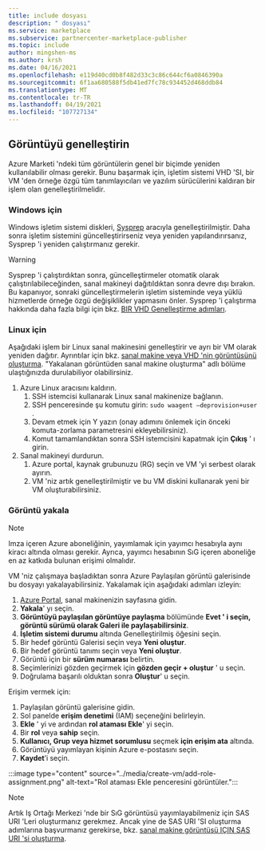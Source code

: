 ```yaml
---
title: include dosyası
description: " dosyası"
ms.service: marketplace
ms.subservice: partnercenter-marketplace-publisher
ms.topic: include
author: mingshen-ms
ms.author: krsh
ms.date: 04/16/2021
ms.openlocfilehash: e119d40cd0b8f482d33c3c86c644cf6a0846390a
ms.sourcegitcommit: 6f1aa680588f5db41ed7fc78c934452d468ddb84
ms.translationtype: MT
ms.contentlocale: tr-TR
ms.lasthandoff: 04/19/2021
ms.locfileid: "107727134"
---
```

## <a name="generalize-the-image"></a>Görüntüyü genelleştirin

Azure Marketi 'ndeki tüm görüntülerin genel bir biçimde yeniden kullanılabilir olması gerekir. Bunu başarmak için, işletim sistemi VHD 'SI, bir VM 'den örneğe özgü tüm tanımlayıcıları ve yazılım sürücülerini kaldıran bir işlem olan genelleştirilmelidir.

### <a name="for-windows"></a>Windows için

Windows işletim sistemi diskleri, [Sysprep](/windows-hardware/manufacture/desktop/sysprep--system-preparation--overview) aracıyla genelleştirilmiştir. Daha sonra işletim sistemini güncelleştirirseniz veya yeniden yapılandırırsanız, Sysprep 'i yeniden çalıştırmanız gerekir.

> [!WARNING]
> Sysprep 'i çalıştırdıktan sonra, güncelleştirmeler otomatik olarak çalıştırılabileceğinden, sanal makineyi dağıtıldıktan sonra devre dışı bırakın. Bu kapanıyor, sonraki güncelleştirmelerin işletim sisteminde veya yüklü hizmetlerde örneğe özgü değişiklikler yapmasını önler. Sysprep 'i çalıştırma hakkında daha fazla bilgi için bkz. [BIR VHD Genelleştirme adımları](../../virtual-machines/windows/capture-image-resource.md#generalize-the-windows-vm-using-sysprep).

### <a name="for-linux"></a>Linux için

Aşağıdaki işlem bir Linux sanal makinesini genelleştirir ve ayrı bir VM olarak yeniden dağıtır. Ayrıntılar için bkz. [sanal makine veya VHD 'nin görüntüsünü oluşturma](../../virtual-machines/linux/capture-image.md). "Yakalanan görüntüden sanal makine oluşturma" adlı bölüme ulaştığınızda durulabiliyor olabilirsiniz.

1. Azure Linux aracısını kaldırın.
    1. SSH istemcisi kullanarak Linux sanal makinenize bağlanın.
    2. SSH penceresinde şu komutu girin: `sudo waagent –deprovision+user` .
    3. Devam etmek için Y yazın (onay adımını önlemek için önceki komuta-zorlama parametresini ekleyebilirsiniz).
    4. Komut tamamlandıktan sonra SSH istemcisini kapatmak için **Çıkış** ' ı girin.
2. Sanal makineyi durdurun.
    1. Azure portal, kaynak grubunuzu (RG) seçin ve VM 'yi serbest olarak ayırın.
    2. VM 'niz artık genelleştirilmiştir ve bu VM diskini kullanarak yeni bir VM oluşturabilirsiniz.

### <a name="capture-image"></a>Görüntü yakala

> [!NOTE]
> Imza içeren Azure aboneliğinin, yayımlamak için yayımcı hesabıyla aynı kiracı altında olması gerekir. Ayrıca, yayımcı hesabının SıG içeren aboneliğe en az katkıda bulunan erişimi olmalıdır.

VM 'niz çalışmaya başladıktan sonra Azure Paylaşılan görüntü galerisinde bu dosyayı yakalayabilirsiniz. Yakalamak için aşağıdaki adımları izleyin:

1. [Azure Portal](https://ms.portal.azure.com/), sanal makinenizin sayfasına gidin.
2. **Yakala**' yı seçin.
3. **Görüntüyü paylaşılan görüntüye paylaşma** bölümünde **Evet ' i seçin, görüntü sürümü olarak Galeri ile paylaşabilirsiniz**.
4. **İşletim sistemi durumu** altında Genelleştirilmiş öğesini seçin.
5. Bir hedef görüntü Galerisi seçin veya **Yeni oluştur**.
6. Bir hedef görüntü tanımı seçin veya **Yeni oluştur**.
7. Görüntü için bir **sürüm numarası** belirtin.
8. Seçimlerinizi gözden geçirmek için **gözden geçir + oluştur** ' u seçin.
9. Doğrulama başarılı olduktan sonra **Oluştur**' u seçin.

Erişim vermek için:

1. Paylaşılan görüntü galerisine gidin.
2. Sol panelde **erişim denetimi** (IAM) seçeneğini belirleyin.
3. **Ekle** ' yi ve ardından **rol ataması Ekle**' yi seçin.
4. Bir **rol** veya **sahip** seçin.
5. **Kullanıcı, Grup veya hizmet sorumlusu** seçmek **için erişim ata** altında.
6. Görüntüyü yayımlayan kişinin Azure e-postasını seçin.
7. **Kaydet**’i seçin.

:::image type="content" source="../media/create-vm/add-role-assignment.png" alt-text="Rol ataması Ekle penceresini görüntüler.":::

> [!NOTE]
> Artık Iş Ortağı Merkezi 'nde bir SıG görüntüsü yayımlayabilmeniz için SAS URI 'Leri oluşturmanız gerekmez. Ancak yine de SAS URI 'SI oluşturma adımlarına başvurmanız gerekirse, bkz. [sanal makine görüntüsü IÇIN SAS URI 'si oluşturma](../azure-vm-get-sas-uri.md).
